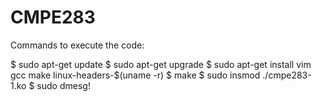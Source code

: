 # CMPE283


Commands to execute the code:

$ sudo apt-get update
$ sudo apt-get upgrade
$ sudo apt-get install vim gcc  make linux-headers-$(uname -r)
$ make
$ sudo insmod  ./cmpe283-1.ko
$ sudo dmesg!




